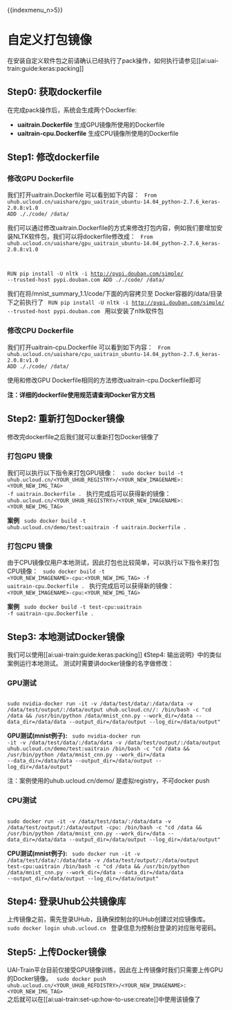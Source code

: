 {{indexmenu_n>5}}

# 自定义打包镜像
在安装自定义软件包之前请确认已经执行了pack操作，如何执行请参见[[ai:uai-train:guide:keras:packing]]

## Step0: 获取dockerfile
在完成pack操作后，系统会生成两个Dockerfile:

  * **uaitrain.Dockerfile** 生成GPU镜像所使用的Dockerfile
  * **uaitrain-cpu.Dockerfile** 生成CPU镜像所使用的Dockerfile

## Step1: 修改dockerfile
### 修改GPU Dockerfile
我们打开uaitrain.Dockerfile 可以看到如下内容：
<code>
From uhub.ucloud.cn/uaishare/gpu_uaitrain_ubuntu-14.04_python-2.7.6_keras-2.0.8:v1.0
ADD ././code/ /data/
</code>

我们可以通过修改uaitrain.Dockerfile的方式来修改打包内容，例如我们要增加安装NLTK软件包，我们可以将dockerfile修改成：
<code>
From uhub.ucloud.cn/uaishare/gpu_uaitrain_ubuntu-14.04_python-2.7.6_keras-2.0.8:v1.0

RUN pip install -U nltk -i http://pypi.douban.com/simple/ --trusted-host pypi.douban.com
ADD ././code/ /data/
</code>

我们在将/mnist\_summary\_1.1/code/下面的内容拷贝至 Docker容器的/data/目录下之前执行了
<code>
RUN pip install -U nltk -i http://pypi.douban.com/simple/ --trusted-host pypi.douban.com
</code>
用以安装了nltk软件包 

### 修改CPU Dockerfile
我们打开uaitrain-cpu.Dockerfile 可以看到如下内容：
<code>
From uhub.ucloud.cn/uaishare/cpu_uaitrain_ubuntu-14.04_python-2.7.6_keras-2.0.8:v1.0
ADD ././code/ /data/
</code>

使用和修改GPU Dockerfile相同的方法修改uaitrain-cpu.Dockerfile即可

**注：详细的dockerfile使用规范请查询Docker官方文档**

## Step2: 重新打包Docker镜像
修改完dockerfile之后我们就可以重新打包Docker镜像了

### 打包GPU 镜像
我们可以执行以下指令来打包GPU镜像：
<code>
sudo docker build -t uhub.ucloud.cn/<YOUR_UHUB_REGISTRY>/<YOUR_NEW_IMAGENAME>:<YOUR_NEW_IMG_TAG> -f uaitrain.Dockerfile .
</code>
执行完成后可以获得新的镜像：
<code>
uhub.ucloud.cn/<YOUR_UHUB_REGISTRY>/<YOUR_NEW_IMAGENAME>:<YOUR_NEW_IMG_TAG>
</code>

**案例**
<code>
sudo docker build -t uhub.ucloud.cn/demo/test:uaitrain -f uaitrain.Dockerfile .
</code>

### 打包CPU 镜像
由于CPU镜像仅用户本地测试，因此打包也比较简单，可以执行以下指令来打包CPU镜像：
<code>
sudo docker build -t <YOUR_NEW_IMAGENAME>-cpu:<YOUR_NEW_IMG_TAG> -f uaitrain-cpu.Dockerfile .
</code>
执行完成后可以获得新的镜像：
<code>
<YOUR_NEW_IMAGENAME>-cpu:<YOUR_NEW_IMG_TAG>
</code>

**案例**
<code>
sudo docker build -t test-cpu:uaitrain -f uaitrain-cpu.Dockerfile .
</code>

## Step3: 本地测试Docker镜像
我们可以使用[[ai:uai-train:guide:keras:packing]] 《Step4: 输出说明》中的类似案例运行本地测试。
测试时需要讲docker镜像的名字做修改：

### GPU测试
<code>
sudo nvidia-docker run -it -v /data/test/data/:/data/data -v /data/test/output/:/data/output uhub.ucloud.cn/<YOUR_UHUB_REFDISTRY>/<YOUR_NEW_IMAGENAME>:<YOUR_NEW_IMG_TAG> /bin/bash -c "cd /data && /usr/bin/python /data/mnist_cnn.py --work_dir=/data --data_dir=/data/data --output_dir=/data/output --log_dir=/data/output"
</code>

**GPU测试(mnist例子):**
<code>
sudo nvidia-docker run -it -v /data/test/data/:/data/data -v /data/test/output/:/data/output uhub.ucloud.cn/demo/test:uaitrain /bin/bash -c "cd /data && /usr/bin/python /data/mnist_cnn.py --work_dir=/data --data_dir=/data/data --output_dir=/data/output --log_dir=/data/output"
</code>

注：案例使用的uhub.ucloud.cn/demo/ 是虚拟registry，不可docker push

### CPU测试
<code>
sudo docker run -it -v /data/test/data/:/data/data -v /data/test/output/:/data/output <YOUR_NEW_IMAGENAME>-cpu:<YOUR_NEW_IMG_TAG> /bin/bash -c "cd /data && /usr/bin/python /data/mnist_cnn.py --work_dir=/data --data_dir=/data/data --output_dir=/data/output --log_dir=/data/output"
</code>

**CPU测试(mnist例子):**
<code>
sudo docker run -it -v /data/test/data/:/data/data -v /data/test/output/:/data/output test-cpu:uaitrain /bin/bash -c "cd /data && /usr/bin/python /data/mnist_cnn.py --work_dir=/data --data_dir=/data/data --output_dir=/data/output --log_dir=/data/output"
</code>

## Step4: 登录Uhub公共镜像库
上传镜像之前，需先登录UHub，且确保控制台的UHub创建过对应镜像库。
<code>
sudo docker login uhub.ucloud.cn
</code>
登录信息为控制台登录的对应账号密码。

## Step5: 上传Docker镜像
UAI-Train平台目前仅接受GPU镜像训练，因此在上传镜像时我们只需要上传GPU的Docker镜像。
<code>
sudo docker push uhub.ucloud.cn/<YOUR_UHUB_REFDISTRY>/<YOUR_NEW_IMAGENAME>:<YOUR_NEW_IMG_TAG> 
</code>
之后就可以在[[ai:uai-train:set-up:how-to-use:create]]中使用该镜像了